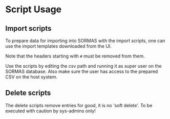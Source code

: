 # Script Usage

## Import scripts

To prepare data for importing into SORMAS with the import scripts, one can use the import templates downloaded from the UI.

Note that the headers starting with `#` must be removed from them.

Use the scripts by editing the csv path and running it as super user on the SORMAS database. Also make sure the user has access to the prepared CSV on the host system.

## Delete scripts

The delete scripts remove entries for good, it is no 'soft delete'. To be executed with caution by sys-admins only!

